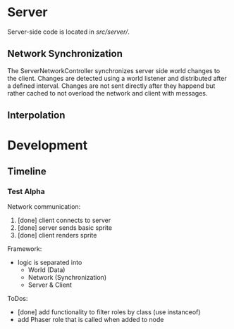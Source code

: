 


# Server
Server-side code is located in *src/server/*.

## Network Synchronization
The ServerNetworkController synchronizes server side world changes to the client.
Changes are detected using a world listener and distributed after a defined interval.
Changes are not sent directly after they happend but rather cached to not overload the network and client with messages.

## Interpolation


# Development



## Timeline
### Test Alpha
Network communication:
1. [done] client connects to server
2. [done] server sends basic sprite
3. [done] client renders sprite

Framework:
* logic is separated into
  * World (Data)
  * Network (Synchronization)
  * Server & Client

ToDos:
- [done] add functionality to filter roles by class (use instanceof)
- add Phaser role that is called when added to node
